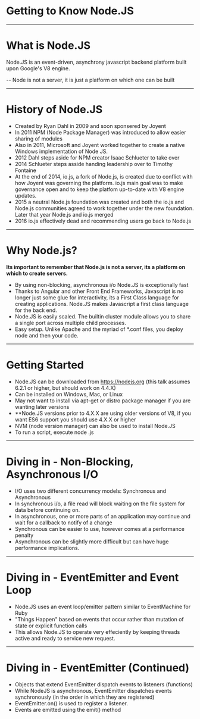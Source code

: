 # Getting to Know Node.JS
---

# What is Node.JS

Node.JS is an event-driven, asynchrony javascript backend platform built upon Google's V8 engine.

--
Node is not a server, it is just a platform on which one can be built

---
# History of Node.JS

 - Created by Ryan Dahl in 2009 and soon sponsered by Joyent
 - In 2011 NPM (Node Package Manager) was introduced to allow easier sharing of modules
 - Also in 2011, Microsoft and Joyent worked together to create a native Windows implementation of Node JS.
 - 2012 Dahl steps aside for NPM creator Isaac Schlueter to take over
 - 2014 Schlueter steps asside handing leadership over to Timothy Fontaine
 - At the end of 2014, io.js, a fork of Node.js, is created due to conflict with how Joyent was governing the platform. io.js main goal was to make governance open and to keep the platfom up-to-date with V8 engine updates.
 - 2015 a neutral Node.js foundation was created and both the io.js and Node.js communities agreed to work together under the new foundation. Later that year Node.js and io.js merged
 - 2016 io.js effectively dead and recommending users go back to Node.js

---
# Why Node.js?

**Its important to remember that Node.js is not a server, its a platform on which to create servers.**

 - By using non-blocking, asynchronous i/o Node.JS is exceptionally fast
 - Thanks to Angular and other Front End Frameworks, Javascript is no longer just some glue for interactivity, its a First Class language for creating applications. Node.JS makes Javascript a first class language for the back end.
 - Node.JS is easily scaled. The builtin cluster module allows you to share a single port across multiple child processes. 
 - Easy setup. Unlike Apache and the myriad of *.conf files, you deploy node and then your code.

---
# Getting Started
 - Node.JS can be downloaded from https://nodejs.org (this talk assumes 6.2.1 or higher, but should work on 4.4.X)
 - Can be installed on Windows, Mac, or Linux
 - May not want to install via apt-get or distro package manager if you are wanting later versions
 - **Node.JS versions prior to 4.X.X are using older versions of V8, if you want ES6 support you should use 4.X.X or higher
 - NVM (node version manager) can also be used to install Node.JS
 - To run a script, execute node <scriptname>.js

---
 # Diving in - Non-Blocking, Asynchronous I/O
 - I/O uses two different concurrency models: Synchronous and Asynchronous
 - In synchronous i/o, a file read will block waiting on the file system for data before continuing on.
 - In asynchronous, one or more parts of an application may continue and wait for a callback to notify of a change
 - Synchronous can be easier to use, however comes at a performance penalty
 - Asynchronous can be slightly more difficult but can have huge performance implications.

---

 # Diving in - EventEmitter and Event Loop
 - Node.JS uses an event loop/emitter pattern similar to EventMachine for Ruby
 - "Things Happen" based on events that occur rather than mutation of state or explicit function calls
 - This allows Node.JS to operate very effeciently by keeping threads active and ready to service new request. 

---
 # Diving in - EventEmitter (Continued)
 - Objects that extend EventEmitter dispatch events to listeners (functions) 
 - While NodeJS is asynchronous, EventEmitter dispatches events synchronously (in the order in which they are registered)
 - EventEmitter.on() is used to register a listener. 
 - Events are emitted using the emit() method

 
  
 
